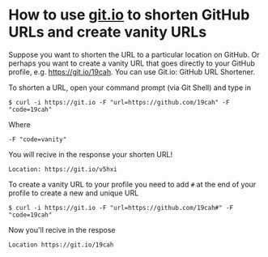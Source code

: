  # How to use [git.io](https://git.io) to shorten GitHub URLs and create vanity URLs
 
 Suppose you want to shorten the URL to a particular location on GitHub. Or perhaps you want to create a vanity URL that goes directly to your GitHub profile, e.g. https://git.io/19cah. You can use Git.io: GitHub URL Shortener.
 
 To shorten a URL, open your command prompt (via Git Shell) and type in
 ```
$ curl -i https://git.io -F "url=https://github.com/19cah" -F "code=19cah"
```
Where 
```
-F "code=vanity"
```
You will recive in the response your shorten URL!
```
Location: https://git.io/v5hxi
```
To create a vanity URL to your profile you need to add `#` at the end of your profile to create a new and unique URL
```
$ curl -i https://git.io -F "url=https://github.com/19cah#" -F "code=19cah"
```
Now you'll recive in the respose
```
Location https://git.io/19cah
```
